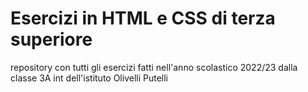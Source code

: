 # Esercizi in HTML e CSS di terza superiore
repository con tutti gli esercizi fatti nell'anno scolastico 2022/23 dalla classe 3A int dell'istituto Olivelli Putelli
